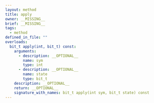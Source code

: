 ```yaml
---
layout: method
title: apply
owner: __MISSING__
brief: __MISSING__
tags:
  - method
defined_in_file: ""
overloads:
  bit_t apply(int, bit_t) const:
    arguments:
      - description: __OPTIONAL__
        name: sym
        type: int
      - description: __OPTIONAL__
        name: state
        type: bit_t
    description: __OPTIONAL__
    return: __OPTIONAL__
    signature_with_names: bit_t apply(int sym, bit_t state) const
---
```

